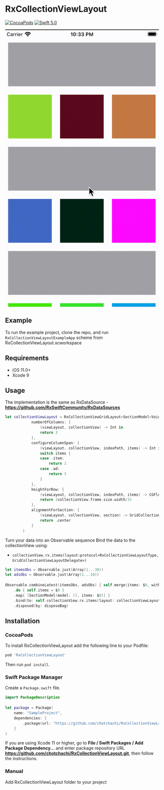 # RxCollectionViewLayout

[![CocoaPods](https://img.shields.io/cocoapods/v/RxCollectionViewLayout.svg)](https://cocoapods.org/pods/RxCollectionViewLayout)
[![Swift 5.0](https://img.shields.io/badge/Swift-5.0-green.svg?style=flat)](https://developer.apple.com/swift/)

![Animation](https://raw.githubusercontent.com/chotchachi/RxCollectionViewLayout/main/Screenshots/app-screenshot.gif)

## Example

To run the example project, clone the repo, and run `RxCollectionViewLayoutExampleApp`  scheme from RxCollectionViewLayout.xcworkspace

## Requirements

- iOS 11.0+
- Xcode 9

## Usage

The implementation is the same as RxDataSource - **https://github.com/RxSwiftCommunity/RxDataSources**

```swift   
let collectionViewLayout = RxCollectionViewGridLayout<SectionModel<Void, ItemOrNativeAd<Int, Int>>> (
            numberOfColumns: {
                (viewLayout, collectionView) -> Int in
                return 3
            },
            configureColumnSpan: {
                (viewLayout, collectionView, indexPath, items) -> Int in
                switch items {
                case .item:
                    return 1
                case .ad:
                    return 3
                }
            },
            heightForRow: {
                (viewLayout, collectionView, indexPath, items) -> CGFloat in
                return (collectionView.frame.size.width/3)
            },
            alignmentForSection: {
                (viewLayout, collectionView, section) -> GridCollectionViewLayout.Alignment in
                return .center
            }
        )
```

Turn your data into an Observable sequence
Bind the data to the collectionView using:
  - `collectionView.rx.items(layout:protocol<RxCollectionViewLayoutType, GridCollectionViewLayoutDelegate>)`
  
```swift
let itemsObs = Observable.just(Array(1...30))
let adsObs = Observable.just(Array(1...10))
        
Observable.combineLatest(itemsObs, adsObs) { self.merge(items: $0, with: $1) }
    .do { self.items = $0 }
    .map{ [SectionModel(model: (), items: $0)] }
    .bind(to: self.collectionView.rx.items(layout: collectionViewLayout))
    .disposed(by: disposeBag)
```

## Installation

### CocoaPods
To install RxCollectionViewLayout add the following line to your Podfile:
```ruby
pod 'RxCollectionViewLayout'
```
Then run `pod install`.

### Swift Package Manager

Create a `Package.swift` file.

```swift
import PackageDescription

let package = Package(
    name: "SampleProject",
    dependencies: [
        .package(url: "https://github.com/chotchachi/RxCollectionViewLayout.git", from: "0.0.2")
    ]
)
```

If you are using Xcode 11 or higher, go to **File / Swift Packages / Add Package Dependency...** and enter package repository URL **https://github.com/chotchachi/RxCollectionViewLayout.git**, then follow the instructions.

### Manual

Add RxCollectionViewLayout folder to your project
